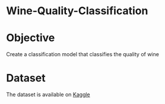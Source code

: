 # Wine-Quality-Classification

# Objective
Create a classification model that classifies the quality of wine

# Dataset
The dataset is available on [Kaggle](https://www.kaggle.com/datasets/subhajournal/wine-quality-data-combined)

